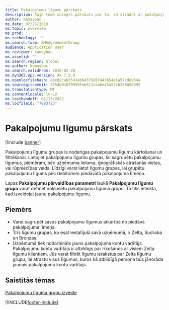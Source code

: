 ```yaml
---
title: Pakalpojumu līgumu pārskats
description: Šajā tēmā sniegts pārskats par to, kā strādāt ar pakalpojumu līgumiem.
author: kamaybac
ms.date: 07/25/2019
ms.topic: overview
ms.prod: ''
ms.technology: ''
ms.search.form: SMAAgreementGroup
audience: Application User
ms.reviewer: kamaybac
ms.assetid: ''
ms.search.region: Global
ms.author: kamaybac
ms.search.validFrom: 2016-02-28
ms.dyn365.ops.version: AX 7.0.0
ms.openlocfilehash: abc82cab3543ab64379207443654e1a57cde964a
ms.sourcegitcommit: 3754d916799595eb611ceabe45a52c6280a98992
ms.translationtype: MT
ms.contentlocale: lv-LV
ms.lasthandoff: 01/15/2022
ms.locfileid: "7983723"
---
```

# <a name="service-agreements-overview"></a>Pakalpojumu līgumu pārskats

[!include [banner](../includes/banner.md)]

Pakalpojumu līgumu grupas is noderīgas pakalpojumu līgumu kārtošanai un filtrēšanai. Lietojiet pakalpojumu līgumu grupas, lai sagrupētu pakalpojumu līgumus, piemēram, pēc uzņēmuma lieluma, ģeogrāfiskās atrašanās vietas, vai rūpniecības veida. Līdzīgi varat lietot līgumu grupas, lai grupētu pakalpojumu līgums pēc debitoriem piedāvātā pakalpojuma līmeņa.

Lapas **Pakalpojumu pārvaldības parametri** laukā **Pakalpojumu līgumu grupa** varat definēt noklusēto pakalpojumu līguma grupu. Tā tiks ieteikta, kad izveidojat jaunu pakalpojumu līgumu.

## <a name="example"></a>Piemērs

- Varat sagrupēt savus pakalpojumu līgumus atkarībā no piedāvā pakalpojuma līmeņa.
- Trīs līgumu grupas, ko esat iestatījuši savā uzņēmumā, ir Zelta, Sudraba un Bronzas.
- Uzņēmumā tiek nodarbināts jauns pakalpojuma kontu vadītājs. Pakalpojumu kontu vadītājs ir atbildīgs par rīkošanos ar visiem Zelta līgumu klientiem. Jūs varat filtrēt līgumu ierakstus par Zelta līgumu grupu, lai atrastu visus līgumus, kuros kā atbildīgā persona būs jānorāda jaunais pakalpojumu kontu vadītājs.

## <a name="related-topics"></a>Saistītās tēmas

[Pakalpojumu līguma grupu izveide](create-service-agreement-groups.md)


[!INCLUDE[footer-include](../../includes/footer-banner.md)]